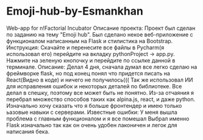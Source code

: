 # Emoji-hub-by-Esmankhan
Web-app for n!Factorial Incubator
Описание проекта: Проект был сделан по заданию на тему "Emoji hub". Был сделано некое веб-приложение с функционалом написанным на Flask и стилистика на Bootstrap. 
Инструкция: Скачайте и перенесите все файлы в Pycharm(я использовал его) перейдите на вкладку pythonProject -> app.py. Нажмите на зеленую кнопочку и перейдите по ссылке данной в терминале.
Описание: Делал 4 дня, сначала думал все легко сделаю на фреймворке flask, но под конец понял что придется писать на React(Видно в коде) и ничего не получилось((( Так же использовал ИИ для исправления ошибок и некоторых деталей по библиотеке. Все делал в спешку, поэтому все может быть не понятно. Из-за отчаяния я перебрал множество способов таких как alpina.js, react, и даже python. Изначально хочу сказать что я больше фронтендер и имею только ьазовые навыки с серверами.
Известные ошибки: У меня вышла проблема с главным функционалом и я все помешал
Выбрал именно Flask изначально так как он очень удобен лаконичен и легок для написания бека.
